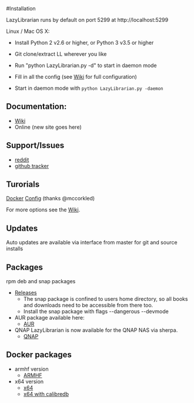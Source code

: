 #Installation

LazyLibrarian runs by default on port 5299 at http://localhost:5299

Linux / Mac OS X:

* Install Python 2 v2.6 or higher, or Python 3 v3.5 or higher 
* Git clone/extract LL wherever you like
* Run "python LazyLibrarian.py -d" to start in daemon mode
* Fill in all the config (see [ Wiki](https://github.com/DobyTang/LazyLibrarian/wiki/) for full configuration)

* Start in daemon mode with `python LazyLibrarian.py -daemon`

## Documentation:
* [Wiki](https://github.com/DobyTang/LazyLibrarian/wiki/)   
* Online (new site goes here)

## Support/Issues
* [reddit](https://www.reddit.com/r/LazyLibrarian/)
* [github tracker](https://github.com/DobyTang/LazyLibrarian/issues)

## Turorials
[Docker](http://sasquatters.com/lazylibrarian-docker/)
[Config](http://sasquatters.com/lazylibrarian-configuration/)
(thanks @mccorkled)   

For more options see the [Wiki](https://github.com/DobyTang/LazyLibrarian/wiki/).

## Updates
Auto updates are available via interface from master for git and source installs

## Packages
rpm deb and snap packages 

* [Releases](https://github.com/DobyTang/LazyLibrarian/releases)
    * The snap package is confined to users home directory, so all books and downloads need to be accessible from there too.
    * Install the snap package with flags --dangerous --devmode  
* AUR package available here:
    * [AUR](https://aur.archlinux.org/packages/lazylibrarian/)
* QNAP LazyLibrarian is now available for the QNAP NAS via sherpa.
    * [QNAP](https://forum.qnap.com/viewtopic.php?f=320&t=132373v)

## Docker packages

* armhf version
    * [ARMHF](https://hub.docker.com/r/lsioarmhf/lazylibrarian/)
* x64 version
    * [x64](https://hub.docker.com/r/linuxserver/lazylibrarian/)
    * [x64 with calibredb](https://hub.docker.com/r/thraxis/lazylibrarian-calibre/)